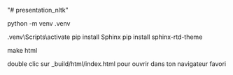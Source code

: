 "# presentation_nltk" 

python -m venv .venv

.venv\Scripts\activate
pip install Sphinx
pip install sphinx-rtd-theme

make html

double clic sur _build/html/index.html pour ouvrir dans ton navigateur favori

